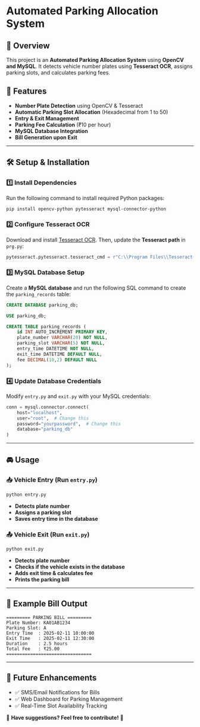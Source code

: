 # Automated Parking Allocation System

## 📌 Overview

This project is an **Automated Parking Allocation System** using **OpenCV and MySQL**. It detects vehicle number plates using **Tesseract OCR**, assigns parking slots, and calculates parking fees.

## 🚀 Features

- **Number Plate Detection** using OpenCV & Tesseract
- **Automatic Parking Slot Allocation** (Hexadecimal from 1 to 50)
- **Entry & Exit Management**
- **Parking Fee Calculation** (₹10 per hour)
- **MySQL Database Integration**
- **Bill Generation upon Exit**

---

## 🛠️ Setup & Installation

### 1️⃣ Install Dependencies

Run the following command to install required Python packages:

```sh
pip install opencv-python pytesseract mysql-connector-python
```

### 2️⃣ Configure Tesseract OCR

Download and install [Tesseract OCR](https://github.com/UB-Mannheim/tesseract/wiki). Then, update the **Tesseract path** in `prg.py`:

```python
pytesseract.pytesseract.tesseract_cmd = r"C:\\Program Files\\Tesseract-OCR\\tesseract.exe"
```

### 3️⃣ MySQL Database Setup

Create a **MySQL database** and run the following SQL command to create the `parking_records` table:

```sql
CREATE DATABASE parking_db;

USE parking_db;

CREATE TABLE parking_records (
    id INT AUTO_INCREMENT PRIMARY KEY,
    plate_number VARCHAR(20) NOT NULL,
    parking_slot VARCHAR(5) NOT NULL,
    entry_time DATETIME NOT NULL,
    exit_time DATETIME DEFAULT NULL,
    fee DECIMAL(10,2) DEFAULT NULL
);
```

### 4️⃣ Update Database Credentials

Modify `entry.py` and `exit.py` with your MySQL credentials:

```python
conn = mysql.connector.connect(
    host="localhost",
    user="root",  # Change this
    password="yourpassword",  # Change this
    database="parking_db"
)
```

---

## 🚘 Usage

### 📥 Vehicle Entry (Run `entry.py`)

```sh
python entry.py
```

- **Detects plate number**
- **Assigns a parking slot**
- **Saves entry time in the database**

### 📤 Vehicle Exit (Run `exit.py`)

```sh
python exit.py
```

- **Detects plate number**
- **Checks if the vehicle exists in the database**
- **Adds exit time & calculates fee**
- **Prints the parking bill**

---

## 📜 Example Bill Output

```
========= PARKING BILL =========
Plate Number: KA01AB1234
Parking Slot: A
Entry Time  : 2025-02-11 10:00:00
Exit Time   : 2025-02-11 12:30:00
Duration    : 2.5 hours
Total Fee   : ₹25.00
================================
```

---

## 📌 Future Enhancements

- ✅ SMS/Email Notifications for Bills
- ✅ Web Dashboard for Parking Management
- ✅ Real-Time Slot Availability Tracking

📩 **Have suggestions? Feel free to contribute!** 🚀

